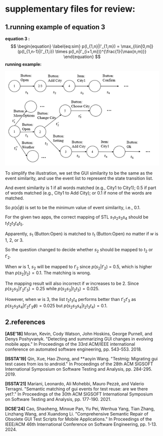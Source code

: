 # supplementary files for review:

## 1.running example of equation 3

**equation 3 :**
$$
\begin{equation}
    \label{eq:sim}
    p(l_{1,n}|l'_{1,m}) = \max_{i\in[0,m]} (p(l_{1,n-1}|l'_{1,i}) \times p(l_n|l'_{i+1,m}))^{\frac{1}{\max(n,m)}}
\end{equation}
$$
**running example:**

![example](example.PNG)

To simplify the illustration, we set the GUI similarity to be the same as the event similarity, and use the event list to represent the state transition list.

And event similarity is 1 if all words matched (e.g., City1 to City1); 0.5 if part of words matched (e.g., City1 to Add City); or 0.1 if none of the words are matched.

So $p(s|\phi)$ is set to be the minimum value of event similarity, i.e., 0.1.

For the given two apps, the correct mapping of STL $s_1s_2s_3s_4$ should be $t_1t_2t_3t_4t_5$.

Apparently, $s_1$ (Button:Open) is matched to $t_1$ (Button:Open) no matter if $w$ is 1, 2, or 3.

So the question changed to decide whether $s_2$ should be mapped to $t_2$ or $t'_2$.

When $w$ is 1, $s_2$ will be mapped to $t'_2$ since $p(s_2|t'_2)$ = 0.5, which is higher than $p(s_2|t_2) = 0.1$. The matching is wrong.

The mapping result will also incorrect if $w$ increases to be 2. Since $p(s_2s_3|t'_2t'_3)=0.25$ while $p(s_2s_3|t_2t_3)=0.025$.

However, when $w$ is 3, the list $t_2t_3t_4$ performs better than $t'_2t'_3$ as $p(s_2s_3s_4|t'_2t'_3\phi) = 0.025$ but  $p(s_2s_3s_4|t_2t_3t_4) = 0.1$.

## 2.references

**[ASE’18]** Moran, Kevin, Cody Watson, John Hoskins, George Purnell, and Denys Poshyvanyk. "Detecting and summarizing GUI changes in evolving mobile apps." In Proceedings of the 33rd ACM/IEEE international conference on automated software engineering, pp. 543-553. 2018.

**[ISSTA’19]** Qin, Xue, Hao Zhong, and **aoyin Wang. "Testmig: Migrating gui test cases from ios to android." In Proceedings of the 28th ACM SIGSOFT International Symposium on Software Testing and Analysis, pp. 284-295. 2019.

**[ISSTA’21]** Mariani, Leonardo, Ali Mohebbi, Mauro Pezzè, and Valerio Terragni. "Semantic matching of gui events for test reuse: are we there yet?." In Proceedings of the 30th ACM SIGSOFT International Symposium on Software Testing and Analysis, pp. 177-190. 2021.

**[ICSE’24]** Cao, Shaoheng, Minxue Pan, Yu Pei, Wenhua Yang, Tian Zhang, Linzhang Wang, and Xuandong Li. "Comprehensive Semantic Repair of Obsolete GUI Test Scripts for Mobile Applications." In Proceedings of the IEEE/ACM 46th International Conference on Software Engineering, pp. 1-13. 2024.